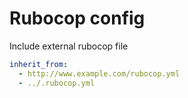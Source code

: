# Rubocop config

Include external rubocop file
```yaml
inherit_from:
  - http://www.example.com/rubocop.yml
  - ../.rubocop.yml
```
